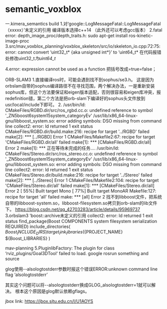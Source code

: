 # semantic_voxblox
一.kimera_semantics  build
1.对‘google::LogMessageFatal::LogMessageFatal（xxxxx）’未定义的引用
编译版本选择c++14
（此外还可以考虑gcc版本）
2.fatal error: depth_image_proc/depth_traits.h:
sudo apt-get install ros-kinetic-image-proc
3.src/mav_voxblox_planning/voxblox_skeleton/src/io/skeleton_io.cpp:72:75: error: cannot convert ‘uint32_t* {aka unsigned int*}’ to ‘uint64_t*
在代码报错处修改uint32_t*为uint64_t*

4.error: expression cannot be used as a function
把括号改成=true=false；

ORB-SLAM3
1.直接编译ros时，可能会遇到找不到sophus/se3.h。
这是因为orbslam自带的sophus编译路径不在寻找范围，两个解决办法，一是重新安装sophus库，但这个方法要保证和eigen版本适配，否则很容易和eigen库冲突，报redefinition错，第二个方法是把orb-slam下编译好的sophus头文件放到usr/local/include下即可。
2.   /usr/bin/ld: CMakeFiles/RGBD.dir/src/ros_rgbd.cc.o: undefined reference to symbol '_ZN5boost6system15system_categoryEv'
    /usr/lib/x86_64-linux-gnu/libboost_system.so: error adding symbols: DSO missing from command line
    collect2: error: ld returned 1 exit status
    CMakeFiles/RGBD.dir/build.make:216: recipe for target '../RGBD' failed
    make[2]: *** [../RGBD] Error 1
    CMakeFiles/Makefile2:67: recipe for target 'CMakeFiles/RGBD.dir/all' failed
    make[1]: *** [CMakeFiles/RGBD.dir/all] Error 2
    make[1]: *** 正在等待未完成的任务....
    /usr/bin/ld: CMakeFiles/Stereo.dir/src/ros_stereo.cc.o: undefined reference to symbol '_ZN5boost6system15system_categoryEv'
    /usr/lib/x86_64-linux-gnu/libboost_system.so: error adding symbols: DSO missing from command line
    collect2: error: ld returned 1 exit status
    CMakeFiles/Stereo.dir/build.make:216: recipe for target '../Stereo' failed
    make[2]: *** [../Stereo] Error 1
    CMakeFiles/Makefile2:104: recipe for target 'CMakeFiles/Stereo.dir/all' failed
    make[1]: *** [CMakeFiles/Stereo.dir/all] Error 2
    [ 55%] Built target Mono
    [ 77%] Built target MonoAR
    Makefile:127: recipe for target 'all' failed
    make: *** [all] Error 2
找不到libboost文件，把系统自带的libboost-system.so，libboost-filesystem.so拷贝到orb-slam的lib文件下。
https://blog.csdn.net/qq_42703283/article/details/95969737
3.orbslam3  ‘boost::archive未定义的引用 collect2: error: ld returned 1 exit status
find_package(Boost COMPONENTS system filesystem serialization REQUIRED)
include_directories(
${Boost_INCLUDE_DIRS}
)
target_link_libraries(${PROJECT_NAME}
${Boost_LIBRARIES}
)


mav-planning
5.PluginlibFactory: The plugin for class ‘rviz_plugins/Goal3DTool‘ failed to load.
google rosrun something and source

glog使用--alsologtostderr参数时报这个错误ERROR:unknown command line flag ‘alsologtostderr’

其实这个问题可以将--alsologtostderr换成GLOG_alsologtostderr=1就可以解决。
根本这个原因是glog默认依赖gflags。


jbox link: https://jbox.sjtu.edu.cn/l/U1AOYS
